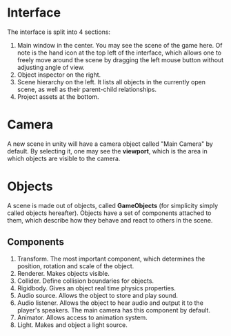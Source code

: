 # Interface

The interface is split into 4 sections:
1. Main window in the center.
You may see the scene of the game here. Of note is the hand icon at the top left of the interface, which allows one to freely move around the scene by dragging the left mouse button without adjusting angle of view.
2. Object inspector on the right.
3. Scene hierarchy on the left.
It lists all objects in the currently open scene, as well as their parent-child relationships.
4. Project assets at the bottom.

# Camera

A new scene in unity will have a camera object called "Main Camera" by default. By selecting it, one may see the **viewport**, which is the area in which objects are visible to the camera.

# Objects

A scene is made out of objects, called **GameObjects** (for simplicity simply called objects hereafter). Objects have a set of components attached to them, which describe how they behave and react to others in the scene.

## Components

1. Transform.
The most important component, which determines the position, rotation and scale of the object.
2. Renderer.
Makes objects visible.
3. Collider.
Define collision boundaries for objects.
4. Rigidbody.
Gives an object real time physics properties.
5. Audio source.
Allows the object to store and play sound.
6. Audio listener.
Allows the object to hear audio and output it to the player's speakers. The main camera has this component by default.
7. Animator.
Allows access to animation system.
8. Light.
Makes and object a light source.
